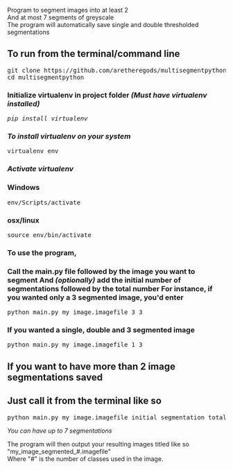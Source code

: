 Program to segment images into at least 2  
And at most 7 segments of greyscale  
The program will automatically save single and double thresholded segmentations  

<h2>To run from the terminal/command line</h2>  
<pre>git clone https://github.com/aretheregods/multisegmentpython  
cd multisegmentpython</pre>  
  
<h3>Initialize virtualenv in project folder <em>(Must have virtualenv installed)</h3>  
<pre>pip install virtualenv</pre> <h3>To install virtualenv on your system</h3></em>  
<pre>virtualenv env</pre>  
  
<h3><em>Activate virtualenv</em></h3>  
<h3>Windows</h3>  
<pre>env/Scripts/activate</pre>  
  
<h3>osx/linux</h3>  
<pre>source env/bin/activate</pre>  
  
<h3>To use the program,</h3>  
<h3>Call the main.py file followed by the image you want to segment  
And <em>(optionally)</em> add the initial number of segmentations followed by the total number  
For instance, if you wanted only a 3 segmented image, you'd enter</h3>  
<pre>python main.py my_image.imagefile 3 3</pre>  
<h3>If you wanted a single, double and 3 segmented image</h3>  
<pre>python main.py my_image.imagefile 1 3</pre>
  
  
<h2>If you want to have more than 2 image segmentations saved</h2>  
<h2>Just call it from the terminal like so</h2>  
<pre>python main.py my_image.imagefile initial_segmentation total_number_of_segments</pre>  
<em>You can have up to 7 segmentations</em>  
  
The program will then output your resulting images titled like so "my_image_segmented_#.imagefile"  
Where "#" is the number of classes used in the image.  
